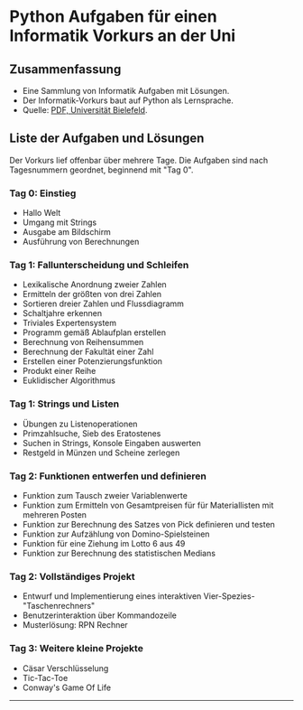 # Python Aufgaben für einen Informatik Vorkurs an der Uni #
## Zusammenfassung ##

- Eine Sammlung von Informatik Aufgaben mit Lösungen.
- Der Informatik-Vorkurs baut auf Python als Lernsprache.
- Quelle: [PDF, Universität Bielefeld][uni].

## Liste der Aufgaben und Lösungen ##

Der Vorkurs lief offenbar über mehrere Tage. Die Aufgaben
sind nach Tagesnummern geordnet, beginnend mit "Tag 0".

### Tag 0: Einstieg ###

- Hallo Welt
- Umgang mit Strings
- Ausgabe am Bildschirm
- Ausführung von Berechnungen

### Tag 1: Fallunterscheidung und Schleifen ###

- Lexikalische Anordnung zweier Zahlen
- Ermitteln der größten von drei Zahlen
- Sortieren dreier Zahlen und Flussdiagramm
- Schaltjahre erkennen
- Triviales Expertensystem
- Programm gemäß Ablaufplan erstellen
- Berechnung von Reihensummen
- Berechnung der Fakultät einer Zahl
- Erstellen einer Potenzierungsfunktion
- Produkt einer Reihe
- Euklidischer Algorithmus

### Tag 1: Strings und Listen ###

- Übungen zu Listenoperationen
- Primzahlsuche, Sieb des Eratostenes
- Suchen in Strings, Konsole Eingaben auswerten
- Restgeld in Münzen und Scheine zerlegen

### Tag 2: Funktionen entwerfen und definieren ###

- Funktion zum Tausch zweier Variablenwerte
- Funktion zum Ermitteln von Gesamtpreisen für
  für Materiallisten mit mehreren Posten
- Funktion zur Berechnung des Satzes von Pick definieren
  und testen
- Funktion zur Aufzählung von Domino-Spielsteinen
- Funktion für eine Ziehung im Lotto 6 aus 49
- Funktion zur Berechnung des statistischen Medians

### Tag 2: Vollständiges Projekt ###

- Entwurf und Implementierung eines interaktiven
  Vier-Spezies-"Taschenrechners"
- Benutzerinteraktion über Kommandozeile
- Musterlösung: RPN Rechner

### Tag 3: Weitere kleine Projekte ###

- Cäsar Verschlüsselung
- Tic-Tac-Toe
- Conway's Game Of Life

---

[uni]: https://www.math.uni-bielefeld.de/~frettloe/teach/vorkurs/Aufgaben.pdf